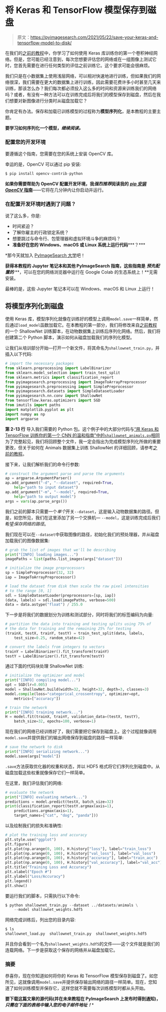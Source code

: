 # 将 Keras 和 TensorFlow 模型保存到磁盘

> 原文：<https://pyimagesearch.com/2021/05/22/save-your-keras-and-tensorflow-model-to-disk/>

在我们的[之前的教程](https://pyimagesearch.com/2021/05/22/a-gentle-guide-to-training-your-first-cnn-with-keras-and-tensorflow/)中，你学习了如何使用 Keras 库训练你的第一个卷积神经网络。但是，您可能已经注意到，每次您想要评估您的网络或在一组图像上测试它时，您首先需要在进行任何类型的评估之前训练它。这个要求可能会很麻烦。

我们只是在小数据集上使用浅层网络，可以相对快速地进行训练，但如果我们的网络很深，我们需要在更大的数据集上进行训练，因此需要花费许多小时甚至几天来训练，那该怎么办？我们每次都必须投入这么多的时间和资源来训练我们的网络吗？或者，有没有一种方法可以在训练完成后将我们的模型保存到磁盘，然后在我们想要对新图像进行分类时从磁盘加载它？

你肯定有办法。保存和加载已训练模型的过程称为**模型序列化**，是本教程的主要主题。

**要学习如何序列化一个模型，*继续阅读。***

### **配置您的开发环境**

要遵循这个指南，您需要在您的系统上安装 OpenCV 库。

幸运的是，OpenCV 可以通过 pip 安装:

```py
$ pip install opencv-contrib-python
```

**如果你需要帮助为 OpenCV 配置开发环境，我*强烈推荐*阅读我的** [***pip 安装 OpenCV* 指南**](https://pyimagesearch.com/2018/09/19/pip-install-opencv/)——它将在几分钟内让你启动并运行。

### **在配置开发环境时遇到了问题？**

说了这么多，你是:

*   时间紧迫？
*   了解你雇主的行政锁定系统？
*   想要跳过与命令行、包管理器和虚拟环境斗争的麻烦吗？
*   **准备好在您的 Windows、macOS 或 Linux 系统上运行代码*****？***

 *那今天就加入 [PyImageSearch 大学](https://pyimagesearch.com/pyimagesearch-university/)吧！

**获得本教程的 Jupyter 笔记本和其他 PyImageSearch 指南，这些指南是** ***预先配置的*** **，可以在您的网络浏览器中运行在 Google Colab 的生态系统上！**无需安装。

最棒的是，这些 Jupyter 笔记本可以在 Windows、macOS 和 Linux 上运行！

## **将模型序列化到磁盘**

使用 Keras 库，模型序列化就像在训练好的模型上调用`model.save`一样简单，然后通过`load_model`函数加载它。在本教程的第一部分，我们将修改来自[之前教程](https://pyimagesearch.com/2021/05/22/a-gentle-guide-to-training-your-first-cnn-with-keras-and-tensorflow/)的一个 ShallowNet 训练脚本，在动物数据集上训练后序列化网络。然后，我们将创建第二个 Python 脚本，演示如何从磁盘加载我们的序列化模型。

让我们从培训部分开始—打开一个新文件，将其命名为`shallownet_train.py`，并插入以下代码:

```py
# import the necessary packages
from sklearn.preprocessing import LabelBinarizer
from sklearn.model_selection import train_test_split
from sklearn.metrics import classification_report
from pyimagesearch.preprocessing import ImageToArrayPreprocessor
from pyimagesearch.preprocessing import SimplePreprocessor
from pyimagesearch.datasets import SimpleDatasetLoader
from pyimagesearch.nn.conv import ShallowNet
from tensorflow.keras.optimizers import SGD
from imutils import paths
import matplotlib.pyplot as plt
import numpy as np
import argparse
```

****第 2-13 行**** 导入我们需要的 Python 包。这个例子中的大部分代码与[“用 Keras 和 TensorFlow 训练你的第一个 CNN 的温和指南”中的`shallownet_animals.py`相同](https://pyimagesearch.com/2021/05/22/a-gentle-guide-to-training-your-first-cnn-with-keras-and-tensorflow/)为了完整起见，我们将回顾整个文件，我一定会指出为完成模型序列化所做的重要更改，但关于如何在 Animals 数据集上训练 ShallowNet 的详细回顾，请参考[之前的教程](https://pyimagesearch.com/2021/05/22/a-gentle-guide-to-training-your-first-cnn-with-keras-and-tensorflow/)。

接下来，让我们解析我们的命令行参数:

```py
# construct the argument parse and parse the arguments
ap = argparse.ArgumentParser()
ap.add_argument("-d", "--dataset", required=True,
	help="path to input dataset")
ap.add_argument("-m", "--model", required=True,
	help="path to output model")
args = vars(ap.parse_args())
```

我们之前的脚本只需要一个*单个*开关`--dataset`，这是输入动物数据集的路径。但是，如您所见，我们在这里添加了另一个交换机— `--model`，这是训练完成后我们希望*保存网络的路径*。

我们现在可以在`--dataset`中获取图像的路径，初始化我们的预处理器，并从磁盘加载我们的图像数据集:

```py
# grab the list of images that we'll be describing
print("[INFO] loading images...")
imagePaths = list(paths.list_images(args["dataset"]))

# initialize the image preprocessors
sp = SimplePreprocessor(32, 32)
iap = ImageToArrayPreprocessor()

# load the dataset from disk then scale the raw pixel intensities
# to the range [0, 1]
sdl = SimpleDatasetLoader(preprocessors=[sp, iap])
(data, labels) = sdl.load(imagePaths, verbose=500)
data = data.astype("float") / 255.0
```

下一步是将我们的数据划分为训练和测试部分，同时将我们的标签编码为向量:

```py
# partition the data into training and testing splits using 75% of
# the data for training and the remaining 25% for testing
(trainX, testX, trainY, testY) = train_test_split(data, labels,
	test_size=0.25, random_state=42)

# convert the labels from integers to vectors
trainY = LabelBinarizer().fit_transform(trainY)
testY = LabelBinarizer().fit_transform(testY)
```

通过下面的代码块处理 ShallowNet 训练:

```py
# initialize the optimizer and model
print("[INFO] compiling model...")
opt = SGD(lr=0.005)
model = ShallowNet.build(width=32, height=32, depth=3, classes=3)
model.compile(loss="categorical_crossentropy", optimizer=opt,
	metrics=["accuracy"])

# train the network
print("[INFO] training network...")
H = model.fit(trainX, trainY, validation_data=(testX, testY),
	batch_size=32, epochs=100, verbose=1)
```

现在我们的网络已经训练好了，我们需要把它保存到磁盘上。这个过程就像调用`model.save`并提供我们的输出网络保存到磁盘的路径一样简单:

```py
# save the network to disk
print("[INFO] serializing network...")
model.save(args["model"])
```

`.save`方法获取优化器的权重和状态，并以 HDF5 格式将它们序列化到磁盘中。从磁盘加载这些权重就像保存它们一样简单。

在这里，我们评估我们的网络:

```py
# evaluate the network
print("[INFO] evaluating network...")
predictions = model.predict(testX, batch_size=32)
print(classification_report(testY.argmax(axis=1),
	predictions.argmax(axis=1),
	target_names=["cat", "dog", "panda"]))
```

以及绘制我们的损失和准确性:

```py
# plot the training loss and accuracy
plt.style.use("ggplot")
plt.figure()
plt.plot(np.arange(0, 100), H.history["loss"], label="train_loss")
plt.plot(np.arange(0, 100), H.history["val_loss"], label="val_loss")
plt.plot(np.arange(0, 100), H.history["accuracy"], label="train_acc")
plt.plot(np.arange(0, 100), H.history["val_accuracy"], label="val_acc")
plt.title("Training Loss and Accuracy")
plt.xlabel("Epoch #")
plt.ylabel("Loss/Accuracy")
plt.legend()
plt.show()
```

要运行我们的脚本，只需执行以下命令:

```py
$ python shallownet_train.py --dataset ../datasets/animals \
	--model shallownet_weights.hdf5
```

网络完成训练后，列出您的目录内容:

```py
$ ls
shallownet_load.py  shallownet_train.py  shallownet_weights.hdf5
```

并且你会看到一个名为`shallownet_weights.hdf5`的文件——这个文件就是我们的连载网络。下一步是获取这个保存的网络并从磁盘加载它。

### 摘要

恭喜你，现在你知道如何将你的 Keras 和 TensorFlow 模型保存到磁盘了。如您所见，这就像调用`model.save`并提供保存输出网络的路径一样简单。现在，您知道了如何训练模型并保存它，这样您就不需要每次训练模型时都从头开始。

**要下载这篇文章的源代码(并在未来教程在 PyImageSearch 上发布时得到通知)，*只需在下面的表格中输入您的电子邮件地址！****